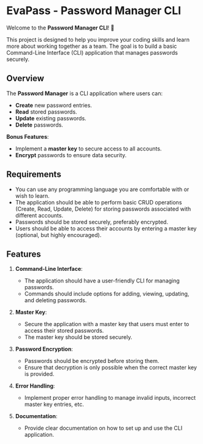 # EvaPass - Password Manager CLI

Welcome to the **Password Manager CLI**! 🎉

This project is designed to help you improve your coding skills and learn more about working together as a team. The goal is to build a basic Command-Line Interface (CLI) application that manages passwords securely.

## Overview

The **Password Manager** is a CLI application where users can:

- **Create** new password entries.
- **Read** stored passwords.
- **Update** existing passwords.
- **Delete** passwords.

**Bonus Features**:
- Implement a **master key** to secure access to all accounts.
- **Encrypt** passwords to ensure data security.

## Requirements

- You can use any programming language you are comfortable with or wish to learn.
- The application should be able to perform basic CRUD operations (Create, Read, Update, Delete) for storing passwords associated with different accounts.
- Passwords should be stored securely, preferably encrypted.
- Users should be able to access their accounts by entering a master key (optional, but highly encouraged).

## Features

1. **Command-Line Interface**:
   - The application should have a user-friendly CLI for managing passwords.
   - Commands should include options for adding, viewing, updating, and deleting passwords.

2. **Master Key**:
   - Secure the application with a master key that users must enter to access their stored passwords.
   - The master key should be stored securely.

3. **Password Encryption**:
   - Passwords should be encrypted before storing them.
   - Ensure that decryption is only possible when the correct master key is provided.

4. **Error Handling**:
   - Implement proper error handling to manage invalid inputs, incorrect master key entries, etc.

5. **Documentation**:
   - Provide clear documentation on how to set up and use the CLI application.

